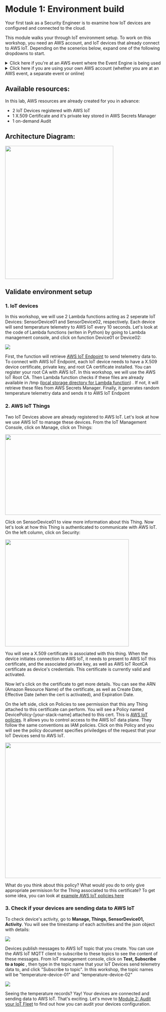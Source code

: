 # Module 1: Environment build

Your first task as a Security Engineer is to examine how IoT devices are configured and connected to the cloud. 

This module walks your through IoT environment setup. To work on this workshop, you need an AWS account, and IoT devices that already connect to AWS IoT. Depending on the scenerios below, expand one of the following dropdowns to start.

<details><summary>Click here if you're at an AWS event where the Event Engine is being used</summary><br>
  
   1. If you are at an AWS Sponsored event, you will be provided with either an AWS account or a hash key for Event Engine. To get start, go to [Available resources](#available-resources)
</details>

<details><summary>Click here if you are using your own AWS account (whether you are at an AWS event, a separate event or online)</summary><br>
  
You will need to provision nessesary AWS resources for this lab following these steps:
  
  1. **Choose a region:** sign in to your AWS Account. From AWS Management console, choose a region that works best for you from the top right corner of the console. For example, Ohio or Oregon if you're in North America. 
  2. **Create a S3 bucket:** You will use CloudFormation to provision neccesary resources, including multiple Lambda functions. We need to use a S3 bucket to store deployment packages of these Lambda functions. If you don't have a S3 bucket, create a new one. Or you can using an existing non-prod bucket.
  3. Download CloudFormation template [setupinfra.yml](setupinfra.yml) and save it locally on your laptop/computer.
  4. Download these Lambda deployment packages and upload it to S3 bucket. **Note:** these deployment packages need to be at the top level, and not in any directory of the S3 bucket
  
      a. [registerDevice.zip](registerDevice/registerDevice.zip)--> this deployment package is for a Lambda function that creates X.509 certificate, its private key and store it in AWS Secrets Manager. This function also creates a IoT Core policy and attachs it to X.509 certificate.
      
      b. [staraudit.zip](startaudit/startaudit.zip)--> this deployment package is for a Lambda function that start an on-demand Device Defender Audit 
      
      c. [device.zip](device/device.zip)--> this deployment package is for a Lambda function acts as IoT Device. CloudFormation template will create 2 Lambda functions acting as 2 IoT devices.
      
  5. Create a new CloudFormation stack:
  
      a. From CloudFormation console, click **Create stacks, With new resources (standard)**
      
      b. Choose **Upload a new template**, and upload the CloudFormation template that you download to your laptop/computer earlier in step 3. Click **Next**
      
      c. Name this new CloudFormation stack. Then in Parameter session, provide the name of the S3 bucket that you create in step 2. Leave everything as default for other parameter. Click **Next**
      >Note: We recommend you to keep the default values of **IoT Parameters** for easy reference when you go through this workshop. You can change these values if you are comfortable working with AWS IoT Thing and Topics.  
        <img src="../images/s3parameter.png"/>

      d. Leave everything by default in **Configure stack options**. Click **Next**
      
      e. Scroll down to **The following resource(s) require capabilities: [AWS::IAM::ManagedPolicy]**. Check the box next to **I acknowledge that AWS CloudFormation might create IAM resources.**. Click **Create stack**. The stack  will take 5-10 minutes to complete.
      
</details>

## Available resources:
In this lab, AWS resources are already created for you in advance:

- 2 IoT Devices registered with AWS IoT
- 1 X.509 Certificate and it's private key stored in AWS Secrets Manager
- 1 on-demand Audit

## Architecture Diagram:

<img src="../images/IoTSecurityWorkshopInfra.jpg" width="350" height="431"/>

## Validate environment setup

### 1. IoT devices

In this workshop, we will use 2 Lambda functions acting as 2 seperate IoT Devices: SensorDevice01 and SensorDevice02, respectively. Each device will send temperature telemetry to AWS IoT every 10 seconds. Let's look at the code of Lambda functions (writen in Python) by going to Lambda management console, and click on function Device01 or Device02:

<img src="../images/Lambdadevice.png"/>

First, the function will retrieve [AWS IoT Endpoint](https://docs.aws.amazon.com/iot/latest/developerguide/iot-custom-endpoints.html) to send telemetry data to. To connect with AWS IoT Endpoint, each IoT device needs to have  a X.509 device certificate, private key, and root CA certificate installed. You can register your root CA with AWS IoT. In this workshop, we will use the AWS IoT Root CA. Then Lambda function checks if these files are already available in /tmp ([local storage directory for Lambda function](https://docs.aws.amazon.com/lambda/latest/dg/best-practices.html#function-code)) . If not, it will retrieve these files from AWS Secrets Manager. Finally, it generates random temperature telemetry data and sends it to AWS IoT Endpoint

### 2. AWS IoT Things

Two IoT Devices above are already registered to AWS IoT. Let's look at how we use AWS IoT to manage these devices. From the IoT Management Console, click on Manage, click on Things:

<img src="../images/IoTThings.png" width="600" height="261"/>

Click on SensorDevice01 to view more information about this Thing. Now let's look at how this Thing is authenticated to communicate with AWS IoT. On the left column, click on Security:

<img src="../images/ThingSecurity.png" width="400" height="347"/>

You will see a X.509 certificate is associated with this thing. When the device initiates connection to AWS IoT, it needs to present to AWS IoT this certificate, and the associated private key, as well as AWS IoT RootCA certificate as device's credentials. This certificate is currently valid and activated.

Now let's click on the certificate to get more details. You can see the ARN (Amazon Resource Name) of the certificate, as well as Create Date, Effective Date (when the cert is activated), and Expiration Date.

On the left side, click on Policies to see permission that this any Thing attached to this certificate can perform. You will see a Policy named DevicePolicy-[your-stack-name] attached to this cert. This is [AWS IoT policies](https://docs.aws.amazon.com/iot/latest/developerguide/iot-policies.html). It allows you to control access to the AWS IoT data plane. They follow the same conventions as IAM policies. Click on this Policy and you will see the policy document specifies priviledges of the request that your IoT Devices send to AWS IoT.

<img src="../images/DevicePolicy.png" width="600" height="439"/>

What do you think about this policy? What would you do to only give appropriate permisison for the Thing associated to this certificate? To get some idea, you can look at [example AWS IoT policies here](https://docs.aws.amazon.com/iot/latest/developerguide/example-iot-policies.html)

### 3. Check if your devices are sending data to AWS IoT

To check device's activity, go to **Manage, Things, SensorDevice01, Activity**. You will see the timestamp of each activities and the json object with details:

<img src="../images/thingconnect.png"/>

Devices publish messages to AWS IoT topic that you create. You can use the AWS IoT MQTT client to subscribe to these topics to see the content of these messages. From IoT management console, click on **Test, Subscribe to a topic** , then type in the topic name that your IoT Devices send telemetry data to, and click "Subscribe to topic". In this workshop, the topic names will be "temperature-device-01" and "temperature-device-02"

<img src="../images/mqttclient.png"/>

Seeing the temperature records? Yay! Your devices are connected and sending data to AWS IoT. That's exciting. Let's move to [Module 2: Audit your IoT Fleet](../Module%202:%20Audit%20your%20IoT%20Fleet) to find out how you can audit your devices configuration. 
